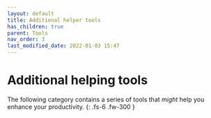 ```yaml
---
layout: default
title: Additional helper tools
has_children: true
parent: Tools
nav_order: 3
last_modified_date: 2022-01-03 15:47
---
```


# Additional helping tools

The following category contains a series of tools that *might* help you enhance your productivity.
{: .fs-6 .fw-300 }